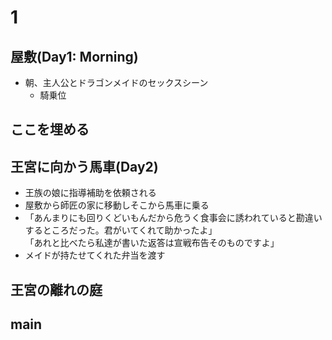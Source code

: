 # 1

## 屋敷(Day1: Morning)

- 朝、主人公とドラゴンメイドのセックスシーン
  - 騎乗位

## ここを埋める

## 王宮に向かう馬車(Day2)

- 王族の娘に指導補助を依頼される
- 屋敷から師匠の家に移動しそこから馬車に乗る
- 「あんまりにも回りくどいもんだから危うく食事会に誘われていると勘違いするところだった。君がいてくれて助かったよ」  
  「あれと比べたら私達が書いた返答は宣戦布告そのものですよ」
- メイドが持たせてくれた弁当を渡す

## 王宮の離れの庭

## main
